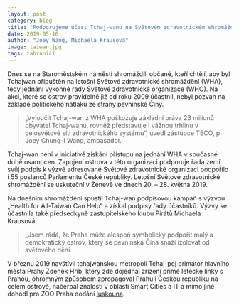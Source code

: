 ```yaml
---
layout: post
category: blog
title: "Podporujeme účast Tchaj-wanu na Světovém zdravotnickém shromáždění"
date: 2019-05-16
author: "Joey Wang, Michaela Krausová"
image: taiwan.jpg
tags: zahraničí
---
```


Dnes se na Staroměstském náměstí shromáždili občané, kteří chtějí, aby byl Tchajwan připuštěn na letošní Světové zdravotnické shromáždění (WHA), tedy jednání výkonné rady Světové zdravotnické organizace (WHO). Na akci, které se ostrov pravidelně již od roku 2009 účastnil, nebyl pozván na základě politického nátlaku ze strany pevninské Číny. 

> „Vyloučit Tchaj-wan z WHA poškozuje základní práva 23 milionů obyvatel Tchaj-wanu, rovněž představuje i vážnou trhlinu v celosvětové síti zdravotnického systému“, uvedl zástupce TECO, p. Joey Chung-I Wang, ambasador. 

Tchaj-wan není v iniciativě získání přístupu na jednání WHA v současné době osamocen. Zapojení ostrova v této organizaci podporuje řada zemí, svůj podpis k výzvě adresované Světové zdravotnické organizaci podpořilo i 55 poslanců Parlamentu České republiky. Letošní Světové zdravotnické shromáždění se uskuteční v Ženevě ve dnech 20. – 28. května 2019. 

Na dnešním shromáždění spustil Tchaj-wan podpisovou kampaň s výzvou „Health for All-Taiwan Can Help“ a získal podpisy řady účastníků. Výzvy se účastnila také předsedkyně zastupitelského klubu Pirátů Michaela Krausová.

> „Jsem rádá, že Praha může alespoň symbolicky podpořit malý a demokratický ostrov, který se pevninská Čína snaží izolovat od světového dění. 

V březnu 2019 navštívil tchajwanskou metropoli Tchaj-pej primátor hlavního města Prahy Zdeněk Hřib, který zde dojednal zřízení přímé letecké linky s Prahou, ohromným způsobem zpropagoval Prahu i Českou republiku na celém ostrově, načerpal znalosti v oblasti Smart Cities a IT a mimo jiné dohodl pro ZOO Praha dodání [luskouna](https://www.facebook.com/zdenek.hrib.primator/photos/a.302534390356236/375282113081463/).


